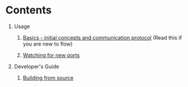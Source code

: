 # Contents

1. Usage

	1. [Basics - initial concepts and communication protocol](basics.md) (Read this if you are new to flow)

	2. [Watching for new ports](watching.md)

2. Developer's Guide

    1. [Building from source](building.md)

